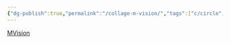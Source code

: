 ```yaml
---
{"dg-publish":true,"permalink":"/collage-m-vision/","tags":["c/circle","c/portrait","c/rocks","c/red","c/upsidedown","c/series","c/MY"],"created":"2024-01-03T17:23:38.965-05:00","updated":"2024-01-04T11:37:15.027-05:00"}
---
```



[MVision](https://www.instagram.com/p/CQlo9lHhT8q/)
